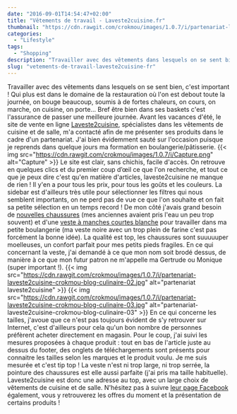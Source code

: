 ```yaml
---
date: "2016-09-01T14:54:47+02:00"
title: "Vêtements de travail - Laveste2cuisine.fr"
thumbnail: "https://cdn.rawgit.com/crokmou/images/1.0.7/i/partenariat-laveste2cuisine-crokmou-blog-culinaire-01.jpg"
categories:
  - "Lifestyle"
tags:
  - "Shopping"
description: "Travailler avec des vêtements dans lesquels on se sent bien, c'est important ! Qui plus est dans le domaine de la restauration ... Laveste2cuisine ..."
slug: "vetements-de-travail-laveste2cuisine-fr"
---
```


Travailler avec des vêtements dans lesquels on se sent bien, c'est important ! Qui plus est dans le domaine de la restauration où l'on est debout toute la journée, on bouge beaucoup, soumis à de fortes chaleurs, on cours, on marche, on cuisine, on porte... Bref être bien dans ses baskets c'est l'assurance de passer une meilleure journée. Avant les vacances d'été, le site de vente en ligne [Laveste2cuisine](http://www.laveste2cuisine.fr/), spécialistes dans les vêtements de cuisine et de salle, m'a contacté afin de me présenter ses produits dans le cadre d'un partenariat. J'ai bien évidemment sauté sur l'occasion puisque je reprends dans quelque jours ma formation en boulangerie/pâtisserie. {{< img src="https://cdn.rawgit.com/crokmou/images/1.0.7/i/Capture.png" alt="Capture" >}} Le site est clair, sans chichis, facile d'accès. On retrouve en quelques clics et du premier coup d’œil ce que l'on recherche, et tout ce que je peux dire c'est qu'en matière d'articles, laveste2cuisine ne manque de rien ! Il y'en a pour tous les prix, pour tous les goûts et les couleurs. La sidebar est d'ailleurs très utile pour sélectionner les filtres qui nous semblent importants, on ne perd pas de vue ce que l'on souhaite et on fait sa petite sélection en un temps record ! De mon côté j'avais grand besoin de [nouvelles chaussures](http://www.laveste2cuisine.fr/chaussures/250-chaussures-reply-upower.html) (mes anciennes avaient pris l'eau un peu trop souvent) et d'une [veste à manches courtes blanche](http://www.laveste2cuisine.fr/vestes/122-veste-manille-mc-robur.html) pour travailler dans ma petite boulangerie (ma veste noire avec un trop plein de farine c'est pas forcément la bonne idée). La qualité est top, les chaussures sont suuuuuper moelleuses, un confort parfait pour mes petits pieds fragiles. En ce qui concernant la veste, j'ai demandé à ce que mon nom soit brodé dessus, de manière à ce que mon futur patron ne m'appelle ma Gertrude ou Monique (super important !). {{< img src="https://cdn.rawgit.com/crokmou/images/1.0.7/i/partenariat-laveste2cuisine-crokmou-blog-culinaire-02.jpg" alt="partenariat laveste2cuisine" >}} {{< img src="https://cdn.rawgit.com/crokmou/images/1.0.7/i/partenariat-laveste2cuisine-crokmou-blog-culinaire-03.jpg" alt="partenariat-laveste2cuisine-crokmou-blog-culinaire-03" >}} En ce qui concerne les tailles, j'avoue que ce n'est pas toujours évident de s'y retrouver sur Internet, c'est d'ailleurs pour cela qu'un bon nombre de personnes préfèrent acheter directement en magasin. Pour le coup, j'ai suivi les mesures proposées à chaque produit : tout en bas de l'article juste au dessus du footer, des onglets de téléchargements sont présents pour connaitre les tailles selon les marques et le produit voulu. Je me suis mesurée et c'est tip top ! La veste n'est ni trop large, ni trop serrée, la pointure des chaussures est elle aussi parfaite (j'ai pris ma taille habituelle). Laveste2cuisine est donc une adresse au top, avec un large choix de vêtements de cuisine et de salle. N'hésitez pas à suivre [leur page Facebook](https://www.facebook.com/LaVeste2Cuisine-1026703880734271/) également, vous y retrouverez les offres du moment et la présentation de certains produits !